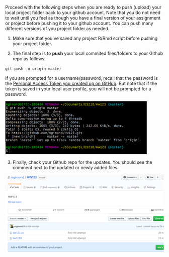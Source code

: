 Proceed with the following steps when you are ready to push (upload) your local project folder back to your github account. Note that you do not need to wait until you feel as though you have a final version of your assignment or project before pushing it to your github account. You can push many different versions of you project folder as needed.

1. Make sure that you've saved any project R/Rmd script before pushing your project folder.  

2. The final step is to **push** your local commited files/folders to your Github repo as follows:  

  `git push -u origin master`

   If you are prompted for a username/password, recall that the password is the [Personal Access Token you created up on GitHub](authenticating_with_github.md). But note that if the token is saved in your local user profile, you will not be prompted for a password.
     
<img src="img/git_push.PNG" width=450 /> 
     
3. Finally, check your Github repo for the updates. You should see the comment next to the updated or newly added files.  
  
<img src="img/check_github.PNG" width=600 /> 
  
